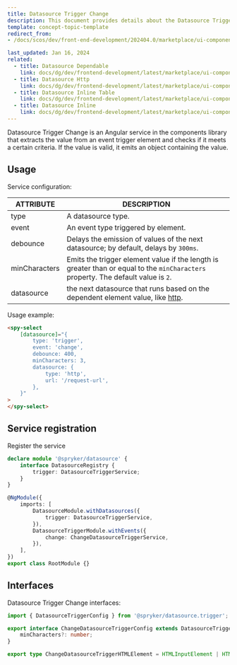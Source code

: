 ```yaml
---
title: Datasource Trigger Change
description: This document provides details about the Datasource Trigger Change service in the Components Library.
template: concept-topic-template
redirect_from:
- /docs/scos/dev/front-end-development/202404.0/marketplace/ui-components-library/datasources/datasource-trigger/datasource-trigger-change.html

last_updated: Jan 16, 2024
related:
  - title: Datasource Dependable
    link: docs/dg/dev/frontend-development/latest/marketplace/ui-components-library/datasources/datasource-dependable.html
  - title: Datasource Http
    link: docs/dg/dev/frontend-development/latest/marketplace/ui-components-library/datasources/datasource-http.html
  - title: Datasource Inline Table
    link: docs/dg/dev/frontend-development/latest/marketplace/ui-components-library/datasources/datasource-inline-table.html
  - title: Datasource Inline
    link: docs/dg/dev/frontend-development/latest/marketplace/ui-components-library/datasources/datasource-inline.html
---
```


Datasource Trigger Change is an Angular service in the components library that extracts the value from an event trigger element and checks if it meets a certain criteria. If the value is valid, it emits an object containing the value.  

## Usage

Service configuration:

| ATTRIBUTE | DESCRIPTION |
| - | - |
|type |  A datasource type. |
|event |  An event type triggered by element. |
|debounce |  Delays the emission of values of the next datasource; by default, delays by `300ms`. |
|minCharacters |  Emits the trigger element value if the length is greater than or equal to the `minCharacters` property. The default value is `2`. |
|datasource |  the next datasource that runs based on the dependent element value, like [http](/docs/dg/dev/frontend-development/{{page.version}}/marketplace/ui-components-library/datasources/datasource-http.html). |


Usage example:


```html
<spy-select
    [datasource]="{
        type: 'trigger',
        event: 'change',
        debounce: 400,
        minCharacters: 3,
        datasource: {
            type: 'http',
            url: '/request-url',
        },
    }"
>
</spy-select>
```

## Service registration

Register the service

```ts
declare module '@spryker/datasource' {
    interface DatasourceRegistry {
        trigger: DatasourceTriggerService;
    }
}

@NgModule({
    imports: [
        DatasourceModule.withDatasources({
            trigger: DatasourceTriggerService,
        }),
        DatasourceTriggerModule.withEvents({
            change: ChangeDatasourceTriggerService,
        }),
    ],
})
export class RootModule {}
```

## Interfaces

Datasource Trigger Change interfaces:

```ts
import { DatasourceTriggerConfig } from '@spryker/datasource.trigger';

export interface ChangeDatasourceTriggerConfig extends DatasourceTriggerConfig {
    minCharacters?: number;
}

export type ChangeDatasourceTriggerHTMLElement = HTMLInputElement | HTMLTextAreaElement | HTMLSelectElement;
```
